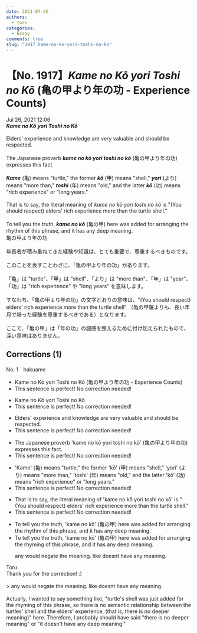 ```yaml
---
date: 2021-07-26
authors:
  - toru
categories:
  - Essay
comments: true
slug: "1917_kame-no-ko-yori-toshi-no-ko"
---
```


# 【No. 1917】<strong><em>Kame no Kō yori Toshi no Kō</strong></em> (亀の甲より年の功 - Experience Counts)
<div class="date">Jul 26, 2021 12:06</div>
<div id="post"><div id="body_show_ori">
<strong><em>Kame no Kō yori Toshi no Kō</strong></em><br/><br/>Elders' experience and knowledge are very valuable and should be respected.<br/><br/>The Japanese proverb <strong><em>kame no kō yori toshi no kō</em></strong> (亀の甲より年の功) expresses this fact.<br/><br/><strong><em>Kame</em></strong> (亀) means "turtle," the former <strong><em>kō</em></strong> (甲) means "shell," <strong><em>yori</em></strong> (より) means "more than," <strong><em>toshi</em></strong> (年) means "old," and the latter <strong><em>kō</em></strong> (功) means "rich experience" or "long years."<br/><br/>That is to say, the literal meaning of <em>kame no kō yori toshi no kō</em> is "(You should respect) elders' rich experience more than the turtle shell."<br/><br/>To tell you the truth, <strong><em>kame no kō</em></strong> (亀の甲) here was added for arranging the rhythm of this phrase, and it has any deep meaning.
</div></div>

<!-- more -->

<div id="post_ja"><div id="body_show_mo">
亀の甲より年の功<br/><br/>年長者が積み重ねてきた経験や知識は、とても重要で、尊重するべきものです。<br/><br/>このことを表すことわざに、「亀の甲より年の功」があります。<br/><br/>「亀」は "turtle"、「甲」は "shell"、「より」は "more than"、「年」は "year"、「功」は "rich experience" や "long years" を意味します。<br/><br/>すなわち、「亀の甲より年の功」の文字どおりの意味は、"(You should respect) elders' rich experience more than the turtle shell" （亀の甲羅よりも、長い年月で培った経験を尊重するべきである）となります。<br/><br/>ここで、「亀の甲」は「年の功」の語感を整えるために付け加えられたもので、深い意味はありません。
</div></div>

## Corrections (1)
<div id="block"><div class="first_name"> No. 1　<span class="just_name">hakuame</span></div><div id="block2">
<ul class="correction_field">
<li class="incorrect">Kame no Kō yori Toshi no Kō (亀の甲より年の功 - Experience Counts)</li>
<li class="corrected perfect">This sentence is perfect! No correction needed!</li>
</ul>
<ul class="correction_field">
<li class="incorrect">Kame no Kō yori Toshi no Kō</li>
<li class="corrected perfect">This sentence is perfect! No correction needed!</li>
</ul>
<ul class="correction_field">
<li class="incorrect">Elders' experience and knowledge are very valuable and should be respected.</li>
<li class="corrected perfect">This sentence is perfect! No correction needed!</li>
</ul>
<ul class="correction_field">
<li class="incorrect">The Japanese proverb 'kame no kō yori toshi no kō' (亀の甲より年の功) expresses this fact.</li>
<li class="corrected perfect">This sentence is perfect! No correction needed!</li>
</ul>
<ul class="correction_field">
<li class="incorrect">'Kame' (亀) means "turtle," the former 'kō' (甲) means "shell," 'yori' (より) means "more than," 'toshi' (年) means "old," and the latter 'kō' (功) means "rich experience" or "long years."</li>
<li class="corrected perfect">This sentence is perfect! No correction needed!</li>
</ul>
<ul class="correction_field">
<li class="incorrect">That is to say, the literal meaning of 'kame no kō yori toshi no kō' is "(You should respect) elders' rich experience more than the turtle shell."</li>
<li class="corrected perfect">This sentence is perfect! No correction needed!</li>
</ul>
<ul class="correction_field">
<li class="incorrect">To tell you the truth, 'kame no kō' (亀の甲) here was added for arranging the rhythm of this phrase, and it has any deep meaning.</li>
<li class="corrected correct">
To tell you the truth, 'kame no kō' (亀の甲) here was added for <span class="sline">arranging</span> the <span class="f_blue">rhyming</span> of this phrase, and it has <span class="sline">any</span> deep meaning.
<p class="correction_comment">any would negate the meaning.  like doesnt have any meaning.</p>
</li>
</ul>
</div><div class="name"><span class="just_name">Toru</span><br>
Thank you for the correction! :)<br/><br/>&gt; any would negate the meaning. like doesnt have any meaning.<br/><br/>Actually, I wanted to say something like, "turtle's shell was just added for the rhyming of this phrase, so there is no semantic relationship between the turtles' shell and the elders' experience, (that is, there is no deeper meaning)" here. Therefore, I probably should have said "there is no deeper meaning" or "it doesn't have any deep meaning."
</div>
</div>

